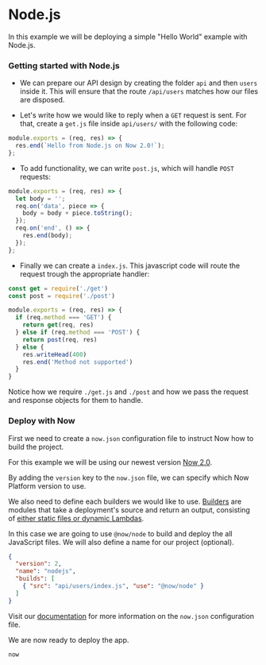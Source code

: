 # Node.js

In this example we will be deploying a simple "Hello World" example with Node.js.

### Getting started with Node.js

- We can prepare our API design by creating the folder `api` and then `users` inside it.
This will ensure that the route `/api/users` matches how our files are disposed.

- Let's write how we would like to reply when a `GET` request is sent. For that, create
a `get.js` file inside `api/users/` with the following code:

```js
module.exports = (req, res) => {
  res.end(`Hello from Node.js on Now 2.0!`);
};
```

- To add functionality, we can write `post.js`, which will handle `POST` requests:

```js
module.exports = (req, res) => {
  let body = '';
  req.on('data', piece => {
    body = body + piece.toString();
  });
  req.on('end', () => {
    res.end(body);
  });
};

```

- Finally we can create a `index.js`. This javascript code will route the request trough the appropriate handler:

```js
const get = require('./get')
const post = require('./post')

module.exports = (req, res) => {
  if (req.method === 'GET') {
    return get(req, res)
  } else if (req.method === 'POST') {
    return post(req, res)
  } else {
    res.writeHead(400)
    res.end('Method not supported')
  }
}

```

Notice how we require `./get.js` and `./post` and how we pass the request and response objects for them to handle.

### Deploy with Now

First we need to create a `now.json` configuration file to instruct Now how to build the project.

For this example we will be using our newest version [Now 2.0](https://zeit.co/now).

By adding the `version` key to the `now.json` file, we can specify which Now Platform version to use.

We also need to define each builders we would like to use. [Builders](https://zeit.co/docs/v2/deployments/builders/overview/) are modules that take a deployment's source and return an output, consisting of [either static files or dynamic Lambdas](https://zeit.co/docs/v2/deployments/builds/#sources-and-outputs).

In this case we are going to use `@now/node` to build and deploy the all JavaScript files. We will also define a name for our project (optional).

```json
{
  "version": 2,
  "name": "nodejs",
  "builds": [
    { "src": "api/users/index.js", "use": "@now/node" }
  ]
}
```

Visit our [documentation](https://zeit.co/docs/v2/deployments/configuration) for more information on the `now.json` configuration file.

We are now ready to deploy the app.

```
now
```
